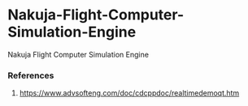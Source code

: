 # Nakuja-Flight-Computer-Simulation-Engine
Nakuja Flight Computer Simulation Engine


### References
1. https://www.advsofteng.com/doc/cdcppdoc/realtimedemoqt.htm